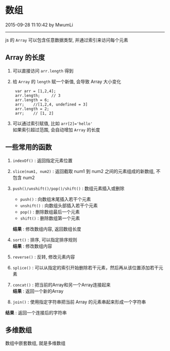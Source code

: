 # 数组

2015-09-28 11:10:42 by MwumLi

---

js 的 `Array` 可以包含任意数据类型, 并通过索引来访问每个元素  

## Array 的长度  

1. 可以直接访问 `arr.length` 得到  

2. 给 `Array` 的 `length` 赋一个新值, 会导致 Array 大小变化  

		var arr = [1,2,4];
		arr.length;		// 3
		arr.length = 6;
		arr;	//[1,2,4, undefined = 3]
		arr.length = 2;
		arr;	// [1, 2]

3. 可以通过索引赋值, 比如 `arr[2]='hello'`  
   如果索引超过范围, 会自动增加 `Array` 的长度  


## 一些常用的函数  

1. `indexOf()` : 返回指定元素位置  

2. `slice(num1, num2)` :  返回截取 num1 到 num2 之间的元素组成的新数组, 不包含 num2  

3. `push()/unshift()/pop()/shift()` : 数组元素插入或删除
   * `push()` : 向数组末尾插入若干个元素  
   * `unshift()` : 向数组头部插入若干个元素  
   * `pop()` : 删除数组最后一个元素  
   * `shift()` : 删除数组第一个元素  
   
   **结果** : 修改数组内容, 返回数组长度  

7. `sort()` : 排序, 可以指定排序规则  
   **结果** : 修改数组内容  

8. `reverse()` : 反转, 修改元素内容  

9. `splice()` : 可以从指定的索引开始删除若干元素，然后再从该位置添加若干元素  

10. `concat()` : 把当前的Array和另一个Array连接起来  
   **结果** : 返回一个新的Array  

11. `join()` : 使用指定字符串把当前 Array 的元素串起来形成一个字符串  

   **结果** : 返回一个连接后的字符串  

## 多维数组  

数组中嵌套数组, 就是多维数组  



		

